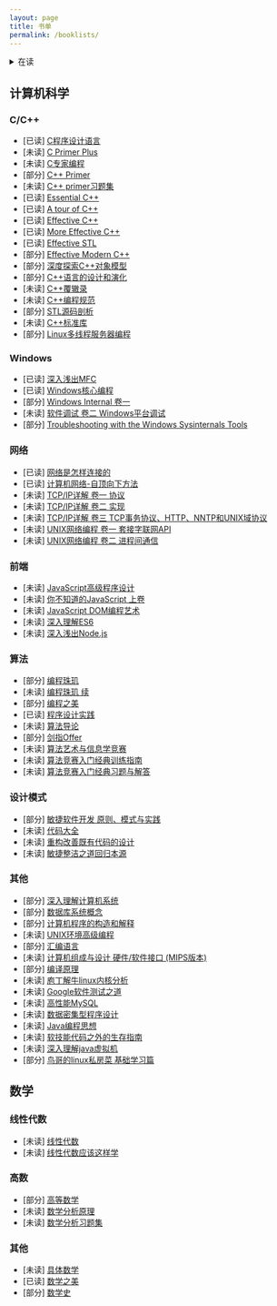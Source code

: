 ```yaml
---
layout: page
title: 书单
permalink: /booklists/
---
```


<details>
<summary>在读</summary>
<pre>
2021/3
* Effective Modern C++
* Troubleshooting with the Windows Sysinternals Tools
* 汇编语言
</pre>
</details>


## 计算机科学

### C/C++
* [已读] [ C程序设计语言 ][1]
* [未读] [ C Primer Plus ][2]
* [未读] [ C专家编程 ][3]
* [部分] [ C++ Primer ][4]
* [未读] [ C++ primer习题集 ][5]
* [已读] [ Essential C++ ][6]
* [已读] [ A tour of C++ ][7]
* [已读] [ Effective C++ ][8]
* [已读] [ More Effective C++ ][9]
* [已读] [ Effective STL ][10]
* [部分] [ Effective Modern C++ ][11]
* [部分] [ 深度探索C++对象模型 ][12]
* [部分] [ C++语言的设计和演化 ][13]
* [未读] [ C++覆辙录 ][14]
* [未读] [ C++编程规范 ][15]
* [部分] [ STL源码剖析 ][16]
* [未读] [ C++标准库 ][17]
* [部分] [ Linux多线程服务器编程 ][18]

### Windows
* [已读] [ 深入浅出MFC ][19]
* [已读] [ Windows核心编程 ][20]
* [部分] [ Windows Internal 卷一 ][21]
* [未读] [ 软件调试 卷二 Windows平台调试 ][22]
* [部分] [ Troubleshooting with the Windows Sysinternals Tools ][23]

### 网络
* [已读] [ 网络是怎样连接的 ][24]
* [已读] [ 计算机网络-自顶向下方法 ][25]
* [未读] [ TCP/IP详解 卷一 协议 ][26]
* [未读] [ TCP/IP详解 卷二 实现 ][27]
* [未读] [ TCP/IP详解 卷三 TCP事务协议、HTTP、NNTP和UNIX域协议 ][28]
* [未读] [ UNIX网络编程 卷一 套接字联网API ][29]
* [未读] [ UNIX网络编程 卷二 进程间通信 ][30]

### 前端
* [未读] [ JavaScript高级程序设计 ][31]
* [未读] [ 你不知道的JavaScript 上卷 ][32]
* [未读] [ JavaScript DOM编程艺术 ][33] 
* [未读] [ 深入理解ES6 ][34]
* [未读] [ 深入浅出Node.js ][35]

### 算法
* [部分] [ 编程珠玑 ][36]
* [未读] [ 编程珠玑 续 ][37]
* [部分] [ 编程之美 ][38]
* [已读] [ 程序设计实践 ][39]
* [未读] [ 算法导论 ][40]
* [部分] [ 剑指Offer ][41]
* [未读] [ 算法艺术与信息学竞赛 ][42]
* [未读] [ 算法竞赛入门经典训练指南 ][43]
* [未读] [ 算法竞赛入门经典习题与解答 ][44]

### 设计模式
* [部分] [ 敏捷软件开发 原则、模式与实践 ][45]
* [未读] [ 代码大全 ][46]
* [未读] [ 重构改善既有代码的设计 ][47]
* [未读] [ 敏捷整洁之道回归本源 ][48]

### 其他
* [部分] [ 深入理解计算机系统 ][49]
* [部分] [ 数据库系统概念 ][50]
* [部分] [ 计算机程序的构造和解释 ][51]
* [未读] [ UNIX环境高级编程 ][52]
* [部分] [ 汇编语言 ][53]
* [未读] [ 计算机组成与设计 硬件/软件接口 (MIPS版本) ][54]
* [部分] [ 编译原理 ][55]
* [未读] [ 庖丁解牛linux内核分析 ][56]
* [未读] [ Google软件测试之道 ][57]
* [未读] [ 高性能MySQL ][58]
* [未读] [ 数据密集型程序设计 ][59]
* [未读] [ Java编程思想 ][60]
* [未读] [ 软技能代码之外的生存指南 ][61]
* [未读] [ 深入理解java虚拟机 ][62]
* [部分] [ 鸟哥的linux私房菜 基础学习篇 ][63]


## 数学

### 线性代数
* [未读] [ 线性代数 ][64]
* [未读] [ 线性代数应该这样学 ][65]

### 高数
* [部分] [ 高等数学 ][66]
* [未读] [ 数学分析原理 ][67]
* [未读] [ 数学分析习题集 ][68]

### 其他
* [未读] [ 具体数学 ][69]
* [已读] [ 数学之美 ][70]
* [部分] [ 数学史 ][71]




[1]: https://book.douban.com/subject/1882483/
[2]: https://book.douban.com/subject/26792521/
[3]: https://book.douban.com/subject/2377310/
[4]: https://book.douban.com/subject/25708312/
[5]: https://book.douban.com/subject/26308738/
[6]: https://book.douban.com/subject/24868427/
[7]: https://book.douban.com/subject/30271421/
[8]: https://book.douban.com/subject/5387403/
[9]: https://book.douban.com/subject/5908727/
[10]: https://book.douban.com/subject/24534868/
[11]: https://book.douban.com/subject/30178902/
[12]: https://book.douban.com/subject/10427315/
[13]: https://book.douban.com/subject/35198313/
[14]: https://book.douban.com/subject/26744530/
[15]: https://book.douban.com/subject/26899830/
[16]: https://book.douban.com/subject/1110934/
[17]: https://book.douban.com/subject/26419721/
[18]: https://book.douban.com/subject/20471211/

[19]: https://book.douban.com/subject/1094852/
[20]: https://book.douban.com/subject/3235659/
[21]: https://book.douban.com/subject/25928918/
[22]: https://book.douban.com/subject/35233332/
[23]: https://book.douban.com/subject/26907903/

[24]: https://book.douban.com/subject/26941639/
[25]: https://book.douban.com/subject/26910203/
[26]: https://book.douban.com/subject/26790659/
[27]: https://book.douban.com/subject/30875220/
[28]: https://book.douban.com/subject/30474721/
[29]: https://book.douban.com/subject/26434583/
[30]: https://book.douban.com/subject/26434599/

[31]: https://book.douban.com/subject/35175321/
[32]: https://book.douban.com/subject/26351021/
[33]: https://book.douban.com/subject/6038371/
[34]: https://book.douban.com/subject/27072230/
[35]: https://book.douban.com/subject/25768396/

[36]: https://book.douban.com/subject/26761285/
[37]: https://book.douban.com/subject/26761288/
[38]: https://book.douban.com/subject/3004255/
[39]: https://book.douban.com/subject/26712028/
[40]: https://book.douban.com/subject/20432061/
[41]: https://book.douban.com/subject/27008702/
[42]: https://book.douban.com/subject/1154204/
[43]: https://book.douban.com/subject/20254543/
[44]: https://book.douban.com/subject/30336590/

[45]: https://book.douban.com/subject/1140457/
[46]: https://book.douban.com/subject/1477390/
[47]: https://book.douban.com/subject/33400354/
[48]: https://book.douban.com/subject/35120025/

[49]: https://book.douban.com/subject/26912767/
[50]: https://book.douban.com/subject/10548379/
[51]: https://book.douban.com/subject/1148282/
[52]: https://book.douban.com/subject/34859705/
[53]: https://book.douban.com/subject/25726019/
[54]: https://book.douban.com/subject/25813550/
[55]: https://book.douban.com/subject/3296317/
[56]: https://book.douban.com/subject/30350365/
[57]: https://book.douban.com/subject/27187576/
[58]: https://book.douban.com/subject/23008813/
[59]: https://book.douban.com/subject/27154352/
[60]: https://book.douban.com/subject/2061172/
[61]: https://book.douban.com/subject/26835090/
[62]: https://book.douban.com/subject/24722612/
[63]: https://book.douban.com/subject/30359954/


[64]: https://book.douban.com/subject/34820335/
[65]: https://book.douban.com/subject/26886299/

[66]: https://book.douban.com/subject/1231393/
[67]: https://book.douban.com/subject/1230095/
[68]: https://book.douban.com/subject/4902598/

[69]: https://book.douban.com/subject/1231910/
[70]: https://book.douban.com/subject/35033507/
[71]: https://book.douban.com/subject/4712532/